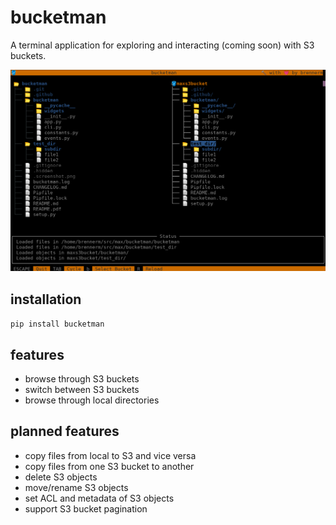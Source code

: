 # bucketman

A terminal application for exploring and interacting (coming soon) with S3 buckets.

![screenshot](.screenshot.png)

## installation

```pip install bucketman```

## features

- browse through S3 buckets
- switch between S3 buckets
- browse through local directories

## planned features

- copy files from local to S3 and vice versa
- copy files from one S3 bucket to another
- delete S3 objects
- move/rename S3 objects
- set ACL and metadata of S3 objects
- support S3 bucket pagination
